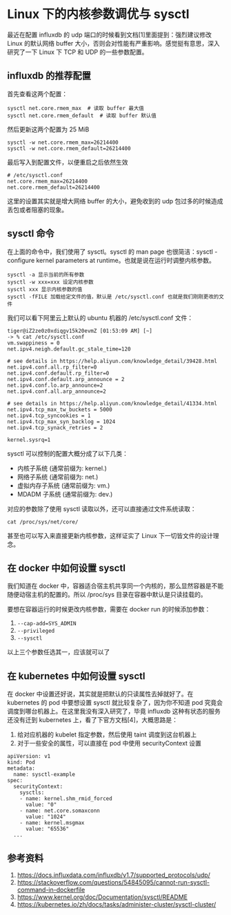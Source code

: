# Linux 下的内核参数调优与 sysctl

<!--
ID: 7d2742b8-6395-4570-9418-873c04f382be
Status: publish
Date: 2019-07-13T02:23:54
Modified: 2020-05-16T10:52:55
wp_id: 254
-->

最近在配置 influxdb 的 udp 端口的时候看到文档[1]里面提到：强烈建议修改 Linux 的默认网络 buffer 大小，否则会对性能有严重影响。感觉挺有意思，深入研究了一下 Linux 下 TCP 和 UDP 的一些参数配置。

## influxdb 的推荐配置

首先查看这两个配置：

```
sysctl net.core.rmem_max  # 读取 buffer 最大值
sysctl net.core.rmem_default  # 读取 buffer 默认值
```

然后更新这两个配置为 25 MiB

```
sysctl -w net.core.rmem_max=26214400
sysctl -w net.core.rmem_default=26214400
```

最后写入到配置文件，以便重启之后依然生效

```
# /etc/sysctl.conf
net.core.rmem_max=26214400
net.core.rmem_default=26214400
```

这里的设置其实就是增大网络 buffer 的大小，避免收到的 udp 包过多的时候造成丢包或者阻塞的现象。

## sysctl 命令

在上面的命令中，我们使用了 sysctl。sysctl 的 man page 也很简洁：sysctl - configure kernel parameters at runtime。也就是说在运行时调整内核参数。

```
sysctl -a 显示当前的所有参数
sysctl -w xxx=xxx 设定内核参数
sysctl xxx 显示内核参数的值
sysctl -fFILE 加载给定文件的值，默认是 /etc/sysctl.conf 也就是我们刚刚更改的文件
```

我们可以看下阿里云上默认的 ubuntu 机器的 /etc/sysctl.conf 文件：

```
tiger@iZ2ze0z0xdiqgv15k20evmZ [01:53:09 AM] [~]
-> % cat /etc/sysctl.conf
vm.swappiness = 0
net.ipv4.neigh.default.gc_stale_time=120

# see details in https://help.aliyun.com/knowledge_detail/39428.html
net.ipv4.conf.all.rp_filter=0
net.ipv4.conf.default.rp_filter=0
net.ipv4.conf.default.arp_announce = 2
net.ipv4.conf.lo.arp_announce=2
net.ipv4.conf.all.arp_announce=2

# see details in https://help.aliyun.com/knowledge_detail/41334.html
net.ipv4.tcp_max_tw_buckets = 5000
net.ipv4.tcp_syncookies = 1
net.ipv4.tcp_max_syn_backlog = 1024
net.ipv4.tcp_synack_retries = 2

kernel.sysrq=1
```

sysctl 可以控制的配置大概分成了以下几类：

- 内核子系统 (通常前缀为: kernel.)
- 网络子系统 (通常前缀为: net.)
- 虚拟内存子系统 (通常前缀为: vm.)
- MDADM 子系统 (通常前缀为: dev.)

对应的参数除了使用 sysctl 读取以外，还可以直接通过文件系统读取：

```
cat /proc/sys/net/core/
```

甚至也可以写入来直接更新内核参数，这样证实了 Linux 下一切皆文件的设计理念。


## 在 docker 中如何设置 sysctl

我们知道在 docker 中，容器适合宿主机共享同一个内核的，那么显然容器是不能随便动宿主机的配置的。所以 /proc/sys 目录在容器中默认是只读挂载的。

要想在容器运行的时候更改内核参数，需要在 docker run 的时候添加参数：

1. `--cap-add=SYS_ADMIN`
2. `--privileged`
3. `--sysctl`

以上三个参数任选其一，应该就可以了

## 在 kubernetes 中如何设置 sysctl

在 docker 中设置还好说，其实就是把默认的只读属性去掉就好了。在 kubernetes 的 pod 中要想设置 sysctl 就比较复杂了，因为你不知道 pod 究竟会调度到哪台机器上。在这里我没有深入研究了，毕竟 influxdb 这种有状态的服务还没有迁到 kubernetes 上，看了下官方文档[4]，大概思路是：

1. 给对应机器的 kubelet 指定参数，然后使用 taint 调度到这台机器上
2. 对于一些安全的属性，可以直接在 pod 中使用 securityContext 设置

```
apiVersion: v1
kind: Pod
metadata:
  name: sysctl-example
spec:
  securityContext:
    sysctls:
    - name: kernel.shm_rmid_forced
      value: "0"
    - name: net.core.somaxconn
      value: "1024"
    - name: kernel.msgmax
      value: "65536"
  ...
```


## 参考资料

1. https://docs.influxdata.com/influxdb/v1.7/supported_protocols/udp/
2. https://stackoverflow.com/questions/54845095/cannot-run-sysctl-command-in-dockerfile
3. https://www.kernel.org/doc/Documentation/sysctl/README
4. https://kubernetes.io/zh/docs/tasks/administer-cluster/sysctl-cluster/